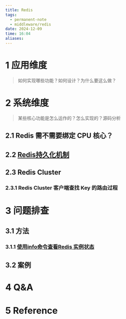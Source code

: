```yaml
---
title: Redis
tags:
  - permanent-note
  - middleware/redis
date: 2024-12-09
time: 16:04
aliases:
---
```

# 1 应用维度

> 如何实现哪些功能？如何设计？为什么要这么做？

# 2 系统维度

 > 某些核心功能是怎么运作的？怎么实现的？源码分析
 
## 2.1 Redis 需不需要绑定 CPU 核心？
 
## 2.2 [Redis持久化机制](Redis持久化机制.md)
 
## 2.3 Redis Cluster
 
### 2.3.1 Redis Cluster 客户端查找 Key 的路由过程
 
# 3 问题排查

## 3.1 方法

### 3.1.1 [使用info命令查看Redis 实例状态](使用info命令查看Redis%20实例状态.md)

## 3.2 案例


# 4 Q&A


# 5 Reference